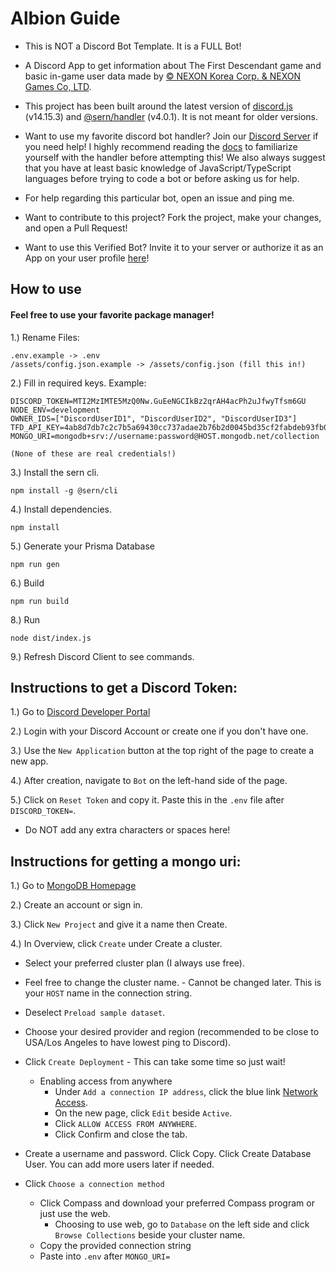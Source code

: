 # Albion Guide

- This is NOT a Discord Bot Template. It is a FULL Bot!

- A Discord App to get information about The First Descendant game and basic in-game user data made by [© NEXON Korea Corp. & NEXON Games Co, LTD](https://www.nexon.com/main/en).

- This project has been built around the latest version of [discord.js](https://discord.js.org) (v14.15.3) and [@sern/handler](https://sern.dev) (v4.0.1). It is not meant for older versions.

- Want to use my favorite discord bot handler? Join our [Discord Server](https://sern.dev/discord) if you need help! I highly recommend reading the [docs](https://sern.dev/v4/reference/getting-started) to familiarize yourself with the handler before attempting this! We also always suggest that you have at least basic knowledge of JavaScript/TypeScript languages before trying to code a bot or before asking us for help.

- For help regarding this particular bot, open an issue and ping me.

- Want to contribute to this project? Fork the project, make your changes, and open a Pull Request!

- Want to use this Verified Bot? Invite it to your server or authorize it as an App on your user profile [here](https://discord.com/oauth2/authorize?client_id=1263202205851193447)!

## How to use

#### Feel free to use your favorite package manager!

1.) Rename Files:

    .env.example -> .env
    /assets/config.json.example -> /assets/config.json (fill this in!)

2.) Fill in required keys. Example:

    DISCORD_TOKEN=MTI2MzIMTE5MzQ0Nw.GuEeNGCIkBz2qrAH4acPh2uJfwyTfsm6GU
    NODE_ENV=development
    OWNER_IDS=["DiscordUserID1", "DiscordUserID2", "DiscordUserID3"]
    TFD_API_KEY=4ab8d7db7c2c7b5a69430cc737adae2b76b2d0045bd35cf2fabdeb93fb0d
    MONGO_URI=mongodb+srv://username:password@HOST.mongodb.net/collection

    (None of these are real credentials!)

3.) Install the sern cli.

    npm install -g @sern/cli

4.) Install dependencies.

    npm install

5.) Generate your Prisma Database

    npm run gen

6.) Build

    npm run build

8.) Run

    node dist/index.js

9.) Refresh Discord Client to see commands.

## Instructions to get a Discord Token:

1.) Go to [Discord Developer Portal](https://discord.com/developers/applications)

2.) Login with your Discord Account or create one if you don't have one.

3.) Use the `New Application` button at the top right of the page to create a new app.

4.) After creation, navigate to `Bot` on the left-hand side of the page.

5.) Click on `Reset Token` and copy it. Paste this in the `.env` file after `DISCORD_TOKEN=`.

- Do NOT add any extra characters or spaces here!

## Instructions for getting a mongo uri:

1.) Go to [MongoDB Homepage](https://www.mongodb.com/)

2.) Create an account or sign in.

3.) Click `New Project` and give it a name then Create.

4.) In Overview, click `Create` under Create a cluster.

- Select your preferred cluster plan (I always use free).
- Feel free to change the cluster name. - Cannot be changed later. This is your `HOST` name in the connection string.
- Deselect `Preload sample dataset`.
- Choose your desired provider and region (recommended to be close to USA/Los Angeles to have lowest ping to Discord).
- Click `Create Deployment` - This can take some time so just wait!

  - Enabling access from anywhere
    - Under `Add a connection IP address`, click the blue link [Network Access](https://cloud.mongodb.com/v2/6698309e680cfe0c4068bea6#/security/network/accessList).
    - On the new page, click `Edit` beside `Active`.
    - Click `ALLOW ACCESS FROM ANYWHERE`.
    - Click Confirm and close the tab.

- Create a username and password. Click Copy. Click Create Database User. You can add more users later if needed.
- Click `Choose a connection method`
  - Click Compass and download your preferred Compass program or just use the web.
    - Choosing to use web, go to `Database` on the left side and click `Browse Collections` beside your cluster name.
  - Copy the provided connection string
  - Paste into `.env` after `MONGO_URI=`
